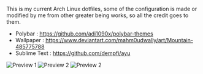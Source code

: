 This is my current Arch Linux dotfiles, some of the configuration is made or modified by me from other greater being works, so all the credit goes to them.

* Polybar : https://github.com/adi1090x/polybar-themes
* Wallpaper : https://www.deviantart.com/mahm0udwally/art/Mountain-485775788
* Sublime Text : https://github.com/dempfi/ayu

![Preview 1](https://raw.githubusercontent.com/thelazt16/dotfiles/master/preview/sc01.png)
![Preview 2](https://raw.githubusercontent.com/thelazt16/dotfiles/master/preview/sc02.png)
![Preview 2](https://raw.githubusercontent.com/thelazt16/dotfiles/master/preview/sc03.png)

